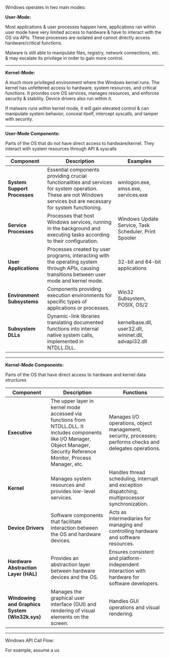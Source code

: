 
Windows operates in two main modes: 


**User-Mode:** 

Most applications & user processes happen here, applications ran within user mode have very limited access to hardware & have to interact with the OS via APIs. These processes are isolated and cannot directly access hardware/critical functions.

Malware is still able to manipulate files, registry, network connections, etc. & may escalate its privilege in order to gain more control. 

-------------------------------------------

**Kernel-Mode:** 

A much more privileged environment where the Windows kernel runs. The kernel has unfettered access to hardware, system resources, and critical functions. It provides core OS services, manages resources, and enforces security & stability. Device drivers also run within it. 

If malware runs within kernel mode, it will gain elevated control & can manipulate system behavior, conceal itself, intercept syscalls, and tamper with security.

-------------------------------------------

**User-Mode Components:** 

Parts of the OS that do not have direct access to hardware/kernel. They interact with system resources through API & syscalls

| **Component**                | **Description**                                                                                                                                                    | **Examples**                                          |
| ---------------------------- | ------------------------------------------------------------------------------------------------------------------------------------------------------------------ | ----------------------------------------------------- |
| **System Support Processes** | Essential components providing crucial functionalities and services for system operation. These are not Windows services but are necessary for system functioning. | winlogon.exe, smss.exe, services.exe                  |
| **Service Processes**        | Processes that host Windows services, running in the background and executing tasks according to their configuration.                                              | Windows Update Service, Task Scheduler, Print Spooler |
| **User Applications**        | Processes created by user programs, interacting with the operating system through APIs, causing transitions between user mode and kernel mode.                     | 32-bit and 64-bit applications                        |
| **Environment Subsystems**   | Components providing execution environments for specific types of applications or processes.                                                                       | Win32 Subsystem, POSIX, OS/2                          |
| **Subsystem DLLs**           | Dynamic-link libraries translating documented functions into internal native system calls, implemented in NTDLL.DLL.                                               | kernelbase.dll, user32.dll, wininet.dll, advapi32.dll |

-------------------------------------------

**Kernel-Mode Components:** 

Parts of the OS that have direct access to hardware and kernel data structures

| **Component**              | **Description**                                                                                                                                              | **Functions**                                                                                           |
|----------------------------|--------------------------------------------------------------------------------------------------------------------------------------------------------------|--------------------------------------------------------------------------------------------------------|
| **Executive**              | The upper layer in kernel mode accessed via functions from NTDLL.DLL. It includes components like I/O Manager, Object Manager, Security Reference Monitor, Process Manager, etc. | Manages I/O operations, object management, security, processes; performs checks and delegates operations. |
| **Kernel**                 | Manages system resources and provides low-level services.                                                                                                     | Handles thread scheduling, interrupt and exception dispatching, multiprocessor synchronization.       |
| **Device Drivers**         | Software components that facilitate interaction between the OS and hardware devices.                                                                         | Acts as intermediaries for managing and controlling hardware and software resources.                  |
| **Hardware Abstraction Layer (HAL)** | Provides an abstraction layer between hardware devices and the OS.                                                                                            | Ensures consistent and platform-independent interaction with hardware for software developers.        |
| **Windowing and Graphics System (Win32k.sys)** | Manages the graphical user interface (GUI) and rendering of visual elements on the screen.                                                                 | Handles GUI operations and visual rendering.                                                           |

-------------------------------------------

Windows API Call Flow: 

For example, assume a us